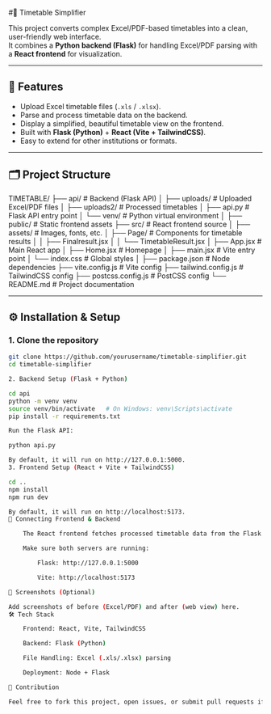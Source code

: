 #📅 Timetable Simplifier

This project converts complex Excel/PDF-based timetables into a clean, user-friendly web interface.  
It combines a **Python backend (Flask)** for handling Excel/PDF parsing with a **React frontend** for visualization.

---

## 🚀 Features
- Upload Excel timetable files (`.xls` / `.xlsx`).
- Parse and process timetable data on the backend.
- Display a simplified, beautiful timetable view on the frontend.
- Built with **Flask (Python)** + **React (Vite + TailwindCSS)**.
- Easy to extend for other institutions or formats.

---

## 🗂 Project Structure

TIMETABLE/
├── api/ # Backend (Flask API)
│ ├── uploads/ # Uploaded Excel/PDF files
│ ├── uploads2/ # Processed timetables
│ ├── api.py # Flask API entry point
│ └── venv/ # Python virtual environment
│
├── public/ # Static frontend assets
├── src/ # React frontend source
│ ├── assets/ # Images, fonts, etc.
│ ├── Page/ # Components for timetable results
│ │ ├── Finalresult.jsx
│ │ └── TimetableResult.jsx
│ ├── App.jsx # Main React app
│ ├── Home.jsx # Homepage
│ ├── main.jsx # Vite entry point
│ └── index.css # Global styles
│
├── package.json # Node dependencies
├── vite.config.js # Vite config
├── tailwind.config.js # TailwindCSS config
├── postcss.config.js # PostCSS config
└── README.md # Project documentation


---

## ⚙️ Installation & Setup

### 1. Clone the repository
```bash
git clone https://github.com/yourusername/timetable-simplifier.git
cd timetable-simplifier

2. Backend Setup (Flask + Python)

cd api
python -m venv venv
source venv/bin/activate   # On Windows: venv\Scripts\activate
pip install -r requirements.txt

Run the Flask API:

python api.py

By default, it will run on http://127.0.0.1:5000.
3. Frontend Setup (React + Vite + TailwindCSS)

cd ..
npm install
npm run dev

By default, it will run on http://localhost:5173.
🔗 Connecting Frontend & Backend

    The React frontend fetches processed timetable data from the Flask API.

    Make sure both servers are running:

        Flask: http://127.0.0.1:5000

        Vite: http://localhost:5173

📸 Screenshots (Optional)

Add screenshots of before (Excel/PDF) and after (web view) here.
🛠 Tech Stack

    Frontend: React, Vite, TailwindCSS

    Backend: Flask (Python)

    File Handling: Excel (.xls/.xlsx) parsing

    Deployment: Node + Flask

🙌 Contribution

Feel free to fork this project, open issues, or submit pull requests if you’d like to improve it.
